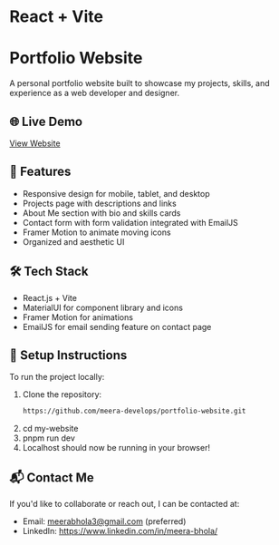 # React + Vite

# Portfolio Website
A personal portfolio website built to showcase my projects, skills, and experience as a web developer and designer.

## 🌐 Live Demo
[View Website](https://your-portfolio-link.com)

## 📌 Features

- Responsive design for mobile, tablet, and desktop
- Projects page with descriptions and links
- About Me section with bio and skills cards
- Contact form with form validation integrated with EmailJS
- Framer Motion to animate moving icons 
- Organized and aesthetic UI

## 🛠️ Tech Stack

- React.js + Vite
- MaterialUI for component library and icons
- Framer Motion for animations
- EmailJS for email sending feature on contact page 

## 🚀 Setup Instructions

To run the project locally:

1. Clone the repository:
    ```bash
   https://github.com/meera-develops/portfolio-website.git
2. cd my-website
3. pnpm run dev
4. Localhost should now be running in your browser!

## 📬 Contact Me
If you'd like to collaborate or reach out, I can be contacted at:
- Email: meerabhola3@gmail.com (preferred)
- LinkedIn: https://www.linkedin.com/in/meera-bhola/

